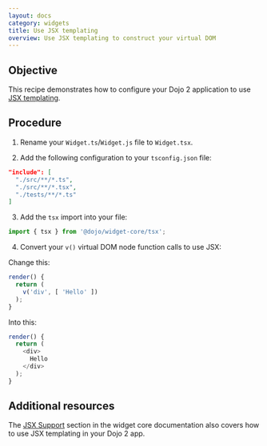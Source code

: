 ```yaml
---
layout: docs
category: widgets
title: Use JSX templating
overview: Use JSX templating to construct your virtual DOM
---
```


## Objective

This recipe demonstrates how to configure your Dojo 2 application to use [JSX templating](https://facebook.github.io/jsx/).

## Procedure

1. Rename your `Widget.ts`/`Widget.js` file to `Widget.tsx`.

2. Add the following configuration to your `tsconfig.json` file:

```json
"include": [
  "./src/**/*.ts",
  "./src/**/*.tsx",
  "./tests/**/*.ts"
]
```

3. Add the `tsx` import into your file:

```ts
import { tsx } from '@dojo/widget-core/tsx';
```

4. Convert your `v()` virtual DOM node function calls to use JSX:

Change this:

```ts
render() {
  return (
    v('div', [ 'Hello' ])
  );
}
```

Into this:

```ts
render() {
  return (
    <div>
      Hello
    </div>
  );
}
```

## Additional resources

The [JSX Support](https://github.com/dojo/widget-core#jsx-support) section in the widget core documentation also covers how to use JSX templating in your Dojo 2 app.